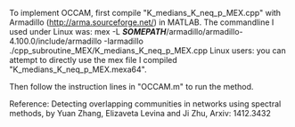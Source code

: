 To implement OCCAM, first compile "K_medians_K_neq_p_MEX.cpp" with Armadillo (http://arma.sourceforge.net/) in MATLAB. The commandline I used under Linux was:
    mex -L ***SOMEPATH***/armadillo/armadillo-4.100.0/include/armadillo -Iarmadillo ./cpp_subroutine_MEX/K_medians_K_neq_p_MEX.cpp
Linux users: you can attempt to directly use the mex file I compiled "K_medians_K_neq_p_MEX.mexa64".

Then follow the instruction lines in "OCCAM.m" to run the method.

Reference: Detecting overlapping communities in networks using spectral methods, by Yuan Zhang, Elizaveta Levina and Ji Zhu, Arxiv: 1412.3432